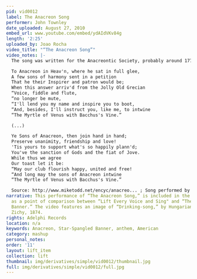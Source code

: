 ```yaml
---
pid: vid0012
label: The Anacreon Song
performer: John Townley
date_uploaded: August 27, 2010
embed_url: www.youtube.com/embed/ydAIdVKv84g
length: '2:25'
uploaded_by: Joao Rocha
video_title: "“The Anacreon Song”"
video_notes: |-
  The song was written for the Anacreontic Society, probably around 1771. The tune (...) is now thought to have been written “collectively” by members of the society, led by John Stafford Smith (...). The society met every two weeks to get drunk, sing songs and to indulge in some debauchery. Anacreon himself was a Greek poet from about 570BC who was noted for his erotic poetry (...) and his drinking songs.

  To Anacreon in Heav'n, where he sat in full glee,
  A few sons of harmony sent in a petition
  That he their Inspirer and patron would be;
  When this answer arriv'd from the Jolly Old Grecian
  “Voice, fiddle and flute,
  “no longer be mute,
  “I'll lend you my name and inspire you to boot,
  “And, besides, I'll instruct you, like me, to intwine
  “The Myrtle of Venus with Bacchus's Vine.”

  (...)

  Ye Sons of Anacreon, then join hand in hand;
  Preserve unanimity, friendship and love!
  'Tis yours to support what's so happily plann'd;
  You've the sanction of Gods and the fiat of Jove.
  While thus we agree
  Our toast let it be:
  “May our club flourish happy, united and free!
  “And long may the sons of Anacreon intwine
  “The Myrtle of Venus with Bacchus's Vine.”

  Source: http://www.miketodd.net/encyc/anacreo... ; Song performed by John Townley, from “The Top Hits Of 1776”, Adelphi Records; Picture: “Drinking-song”, Mihály Zichy, 1874.
narrative: This performance of “The Anacreon Song,” is included in the collection
  as a point of comparison between “Lift Every Voice and Sing" and “The Star-Spangled
  Banner.” The video features an image of “Drinking-song,” by Hungarian painter, Mihály
  Zichy, 1874.
rights: Adelphi Records
location: n/a
keywords: Anacreon, Star-Spangled Banner, anthem, American
category: mashup
personal_notes: 
order: '11'
layout: lift_item
collection: lift
thumbnail: img/derivatives/simple/vid0012/thumbnail.jpg
full: img/derivatives/simple/vid0012/full.jpg
---
```

